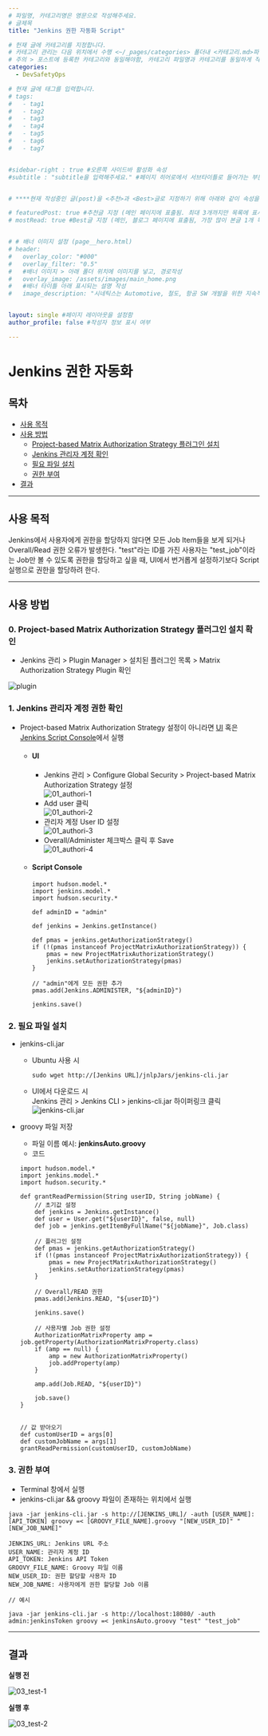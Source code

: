 ```yaml
---
# 파일명, 카테고리명은 영문으로 작성해주세요.
# 글제목
title: "Jenkins 권한 자동화 Script"

# 헌재 글에 카테고리를 지정합니다.
# 카테고리 관리는 다음 위치에서 수행 <~/_pages/categories> 폴더내 <카테고리.md>파일
# 주의 > 포스트에 등록한 카테고리와 동일해야함, 카테고리 파일명과 카테고리를 동일하게 작성하여 관리하도록함
categories: 
  - DevSafetyOps

# 현재 글에 태그를 입력합니다.
# tags:
#   - tag1
#   - tag2
#   - tag3
#   - tag4
#   - tag5
#   - tag6
#   - tag7


#sidebar-right : true #오른쪽 사이드바 활성화 속성
#subtitle : "subtitle을 입력해주세요." #페이지 히어로에서 서브타이틀로 들어가는 부분 텍스트 입력


# ****현재 작성중인 글(post)을 <추천>과 <Best>글로 지정하기 위해 아래와 같이 속성을 지정합니다.****

# featuredPost: true #추천글 지정 (메인 페이지에 표출됨. 최대 3개까지만 목록에 표시됨)
# mostRead: true #Best글 지정 (메인, 블로그 페이지에 표출됨, 가장 많이 본글 1개 목록에 표시)


# # 배너 이미지 설정 (page__hero.html)
# header:
#   overlay_color: "#000"
#   overlay_filter: "0.5"
#   #배너 이미지 > 아래 폴더 위치에 이미지를 넣고, 경로작성
#   overlay_image: /assets/images/main_home.png
#   #배너 타이틀 아래 표시되는 설명 작성
#   image_description: "시네틱스는 Automotive, 철도, 항공 SW 개발을 위한 지속적 통합과 빌드 가상화 컨설팅과 교육을 제공합니다."


layout: single #페이지 레이아웃을 설정함
author_profile: false #작성자 정보 표시 여부

---
```


<!-- **** 아래 부분부터 본문 영역입니다.*** -->

# Jenkins 권한 자동화

## 목차
- [사용 목적](#사용-목적)
- [사용 방법](#사용-방법)
  - [Project-based Matrix Authorization Strategy 플러그인 설치](#0-Project-based-Matrix-Authorization-Strategy-플러그인-설치)
  - [Jenkins 관리자 계정 확인](#1-Jenkins-관리자-계정-권한-확인)
  - [필요 파일 설치](#2-필요-파일-설치)
  - [권한 부여](#3-권한-부여)
- [결과](#결과)

---

## 사용 목적 

Jenkins에서 사용자에게 권한을 할당하지 않다면 모든 Job Item들을 보게 되거나 Overall/Read 권한 오류가 발생한다. "test"라는 ID를 가진 사용자는 "test_job"이라는 Job만 볼 수 있도록 권한을 할당하고 싶을 때, UI에서 번거롭게 설정하기보다 Script 실행으로 권한을 할당하려 한다.

---

## 사용 방법

### 0. Project-based Matrix Authorization Strategy 플러그인 설치 확인

- Jenkins 관리 > Plugin Manager > 설치된 플러그인 목록 > Matrix Authorization Strategy Plugin 확인

![plugin](https://github.com/SyneticsCorp/SyneticsCorp.github.io/assets/113246634/168fed8f-275e-4bee-a30f-d08780a6a658)

### 1. Jenkins 관리자 계정 권한 확인

- Project-based Matrix Authorization Strategy 설정이 아니라면 [UI](#ui) 혹은 [Jenkins Script Console](#script-console)에서 실행
  - #### UI
    - Jenkins 관리 > Configure Global Security > Project-based Matrix Authorization Strategy 설정 <br> ![01_authori-1](https://github.com/SyneticsCorp/SyneticsCorp.github.io/assets/113246634/1c5df159-3b25-4bdf-b780-25fc31e1e44c) 
    - Add user 클릭 <br> ![01_authori-2](https://github.com/SyneticsCorp/SyneticsCorp.github.io/assets/113246634/c485b363-a1c2-46fe-8d1f-1bf49652b8e0) 
    - 관리자 계정 User ID 설정 <br> ![01_authori-3](https://github.com/SyneticsCorp/SyneticsCorp.github.io/assets/113246634/c2676b74-e3f6-40fe-9e4a-c917ec2e2fe4) 
    - Overall/Administer 체크박스 클릭 후 Save <br> ![01_authori-4](https://github.com/SyneticsCorp/SyneticsCorp.github.io/assets/113246634/9c2b44f2-0b72-49c3-bb85-cda10b377090)
  - #### Script Console
    ```
    import hudson.model.*
    import jenkins.model.*
    import hudson.security.*

    def adminID = "admin"

    def jenkins = Jenkins.getInstance()

    def pmas = jenkins.getAuthorizationStrategy()
    if (!(pmas instanceof ProjectMatrixAuthorizationStrategy)) {
        pmas = new ProjectMatrixAuthorizationStrategy()
        jenkins.setAuthorizationStrategy(pmas)
    }

    // "admin"에게 모든 권한 추가
    pmas.add(Jenkins.ADMINISTER, "${adminID}")

    jenkins.save()

    ```

### 2. 필요 파일 설치

- jenkins-cli.jar
  - Ubuntu 사용 시
    ```
    sudo wget http://[Jenkins URL]/jnlpJars/jenkins-cli.jar
    ```
  - UI에서 다운로드 시 <br> Jenkins 관리 > Jenkins CLI > jenkins-cli.jar 하이퍼링크 클릭 <br> ![jenkins-cli.jar](https://github.com/SyneticsCorp/SyneticsCorp.github.io/assets/113246634/4c121de8-5753-4214-9178-05efa85352b9)

- groovy 파일 저장
  - 파일 이름 예시: **jenkinsAuto.groovy**
  - 코드 <br>
  ```
  import hudson.model.*
  import jenkins.model.*
  import hudson.security.*
      
  def grantReadPermission(String userID, String jobName) {
      // 초기값 설정
      def jenkins = Jenkins.getInstance()
      def user = User.get("${userID}", false, null)
      def job = jenkins.getItemByFullName("${jobName}", Job.class)

      // 플러그인 설정
      def pmas = jenkins.getAuthorizationStrategy()
      if (!(pmas instanceof ProjectMatrixAuthorizationStrategy)) {
          pmas = new ProjectMatrixAuthorizationStrategy()
          jenkins.setAuthorizationStrategy(pmas)
      }
      
      // Overall/READ 권한
      pmas.add(Jenkins.READ, "${userID}")
      
      jenkins.save()
      
      // 사용자별 Job 권한 설정
      AuthorizationMatrixProperty amp = job.getProperty(AuthorizationMatrixProperty.class)
      if (amp == null) {
          amp = new AuthorizationMatrixProperty()
          job.addProperty(amp)
      }
      
      amp.add(Job.READ, "${userID}")
      
      job.save()
  }


  // 값 받아오기
  def customUserID = args[0]
  def customJobName = args[1]
  grantReadPermission(customUserID, customJobName)
  ```

### 3. 권한 부여

- Terminal 창에서 실행
- jenkins-cli.jar && groovy 파일이 존재하는 위치에서 실행

```
java -jar jenkins-cli.jar -s http://[JENKINS_URL]/ -auth [USER_NAME]:[API_TOKEN] groovy =< [GROOVY_FILE_NAME].groovy "[NEW_USER_ID]" "[NEW_JOB_NAME]" 
```

```
JENKINS_URL: Jenkins URL 주소
USER_NAME: 관리자 계정 ID
API_TOKEN: Jenkins API Token
GROOVY_FILE_NAME: Groovy 파일 이름
NEW_USER_ID: 권한 할당할 사용자 ID
NEW_JOB_NAME: 사용자에게 권한 할당할 Job 이름
```

```
// 예시

java -jar jenkins-cli.jar -s http://localhost:18080/ -auth admin:jenkinsToken groovy =< jenkinsAuto.groovy "test" "test_job" 
```

---

## 결과

**실행 전** 

![03_test-1](https://github.com/SyneticsCorp/SyneticsCorp.github.io/assets/113246634/6893386b-3d4c-45ea-b8a3-e431e9043cf9)


**실행 후** 

![03_test-2](https://github.com/SyneticsCorp/SyneticsCorp.github.io/assets/113246634/773c8d44-fbfd-4458-9fec-488ef2a787f5)

